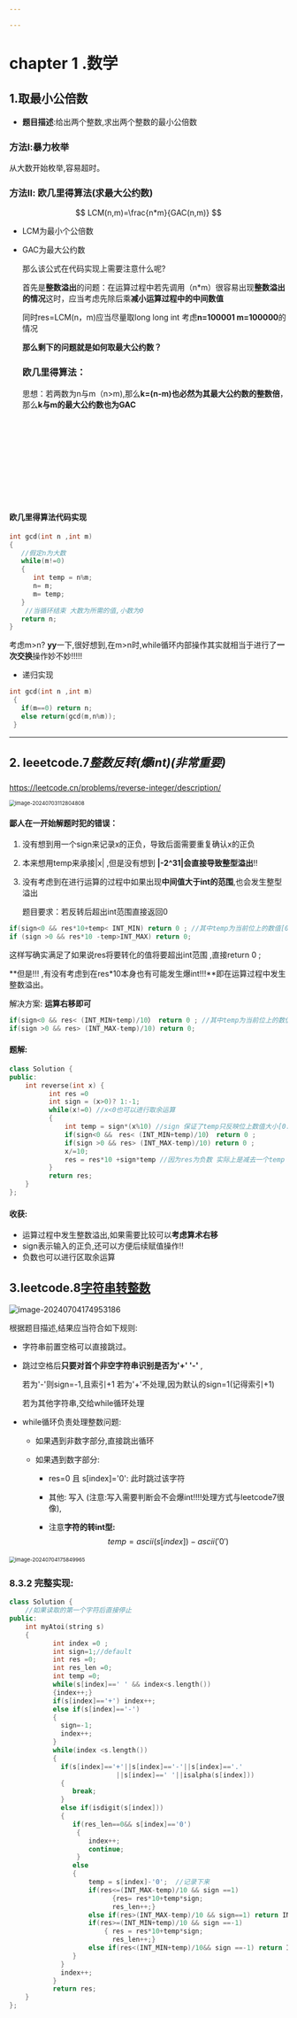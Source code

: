 ```yaml
---

---
```


# chapter 1 .数学



##  1.取最小公倍数

- **题目描述**:给出两个整数,求出两个整数的最小公倍数

###     方法Ⅰ:暴力枚举

   从大数开始枚举,容易超时。



###      方法Ⅱ: 欧几里得算法(求最大公约数)

$$
LCM(n,m)=\frac{n*m}{GAC(n,m)}
$$

- LCM为最小个公倍数

- GAC为最大公约数 

  那么该公式在代码实现上需要注意什么呢?

     首先是**整数溢出**的问题：在运算过程中若先调用（n*m）很容易出现**整数溢出的情况**这时，应当考虑先除后乘**减小运算过程中的中间数值**

    同时res=LCM(n，m)应当尽量取long long int 考虑**n=100001 m=100000**的情况

  

  **那么剩下的问题就是如何取最大公约数？**

  ###  欧几里得算法：

  思想：若两数为n与m（n>m),那么**k=(n-m)**也必然为其**最大公约数的整数倍**，那么**k与m的最大公约数也为GAC**

  ![](C:\Users\32939\Desktop\github_repo\algorithm-data-structure\Math\README.md)

####                   欧几里得算法代码实现

```C++
int gcd(int n ,int m)
{ 
   //假定n为大数
   while(m!=0)
   {
      int temp = n%m;
      n= m;
      m= temp;
   }
    //当循环结束 大数为所需的值,小数为0
   return n;
}
```

考虑m>n?  **yy**一下,很好想到,在m>n时,while循环内部操作其实就相当于进行了**一次交换**操作妙不妙!!!!!

-   递归实现

```c++
int gcd(int n ,int m)
 {
   if(m==0) return n;
   else return(gcd(m,n%m));
 }
```



___



## 2. leeetcode.7*整数反转(爆int)(非常重要)*

###  

https://leetcode.cn/problems/reverse-integer/description/

<img src="./image-20240703112804808.png" alt="image-20240703112804808" style="zoom:67%;" />

####    鄙人在一开始解题时犯的错误：

1. 没有想到用一个sign来记录x的正负，导致后面需要重复确认x的正负
2. 本来想用temp来承接|x| ,但是没有想到 **|-2^31|会直接导致整型溢出**!! 
3. 没有考虑到在进行运算的过程中如果出现**中间值大于int的范围**,也会发生整型溢出

   题目要求：若反转后超出int范围直接返回0

```c++
if(sign<0 && res*10+temp< INT_MIN) return 0 ; //其中temp为当前位上的数值[0,9]
if (sign >0 && res*10 -temp>INT_MAX) return 0;
```

这样写确实满足了如果说res将要转化的值将要超出int范围 ,直接return 0 ;

**但是!!! ,有没有考虑到在res*10本身也有可能发生爆int!!!**即在运算过程中发生整数溢出。

解决方案: **运算右移即可**

```c++
if(sign<0 && res< (INT_MIN+temp)/10） return 0 ; //其中temp为当前位上的数值[0,9]
if(sign >0 && res> (INT_MAX-temp)/10) return 0;
```

####     题解:

```c++
class Solution {
public:
    int reverse(int x) {
          int res =0
          int sign = (x>0)? 1:-1;
          while(x!=0) //x<0也可以进行取余运算
          {
              int temp = sign*(x%10) //sign 保证了temp只反映位上数值大小[0.9]
              if(sign<0 &&　res< (INT_MIN+temp)/10） return 0 ;
              if(sign >0 && res> (INT_MAX-temp)/10) return 0 ;
              x/=10;
              res = res*10 +sign*temp //因为res为负数 实际上是减去一个temp
          }
          return res;
    }
};
```

####     收获:

- 运算过程中发生整数溢出,如果需要比较可以**考虑算术右移**
- sign表示输入的正负,还可以方便后续赋值操作!!
- 负数也可以进行区取余运算

## 3.leetcode.8[字符串转整数](https://leetcode.cn/problems/string-to-integer-atoi/description/)

![image-20240704174953186](./leetcode8.png)

根据题目描述,结果应当符合如下规则:

- 字符串前置空格可以直接跳过。

- 跳过空格后**只要对首个非空字符串识别是否为'+' '-'** ,

  若为'-'则sign=-1,且索引+1 若为'+'不处理,因为默认的sign=1(记得索引+1)

  若为其他字符串,交给while循环处理

- while循环负责处理整数问题:

  - 如果遇到非数字部分,直接跳出循环

  - 如果遇到数字部分:

    - res=0 且 s[index]='0': 此时跳过该字符

    - 其他: 写入 (注意:写入需要判断会不会爆int!!!!处理方式与leetcode7很像),

    - 注意**字符的转int型:**
      $$
      temp = ascii(s[index]) - ascii('0')
      $$
      

​                                              <img src="./leetcode8process.png" alt="image-20240704175849965" style="zoom:67%;" />

###             8.3.2 完整实现:

```c++
class Solution {
    //如果读取的第一个字符后直接停止
public:
    int myAtoi(string s)
    {
           int index =0 ;
           int sign=1;//default
           int res =0;
           int res_len =0;
           int temp =0;
           while(s[index]==' ' && index<s.length()) 
           {index++;}
           if(s[index]=='+') index++;
           else if(s[index]=='-') 
           {
             sign=-1;
             index++;
           }
           while(index <s.length())
           {
             if(s[index]=='+'||s[index]=='-'||s[index]=='.'
                           ||s[index]==' '||isalpha(s[index]))                      
             {  
                break;
             }
             else if(isdigit(s[index]))
             {
                if(res_len==0&& s[index]=='0')
                 {  
                    index++;
                    continue;
                 }
                else 
                {
                    temp = s[index]-'0';  //记录下来
                    if(res<=(INT_MAX-temp)/10 && sign ==1)
                          {res= res*10+temp*sign; 
                          res_len++;}
                    else if(res>(INT_MAX-temp)/10 && sign==1) return INT_MAX ;
                    if(res>=(INT_MIN+temp)/10 && sign ==-1)
                        { res = res*10+temp*sign; 
                          res_len++;}
                    else if(res<(INT_MIN+temp)/10&& sign ==-1) return INT_MIN;
                }
             }
             index++;
           }
           return res;     
    }
};
```



